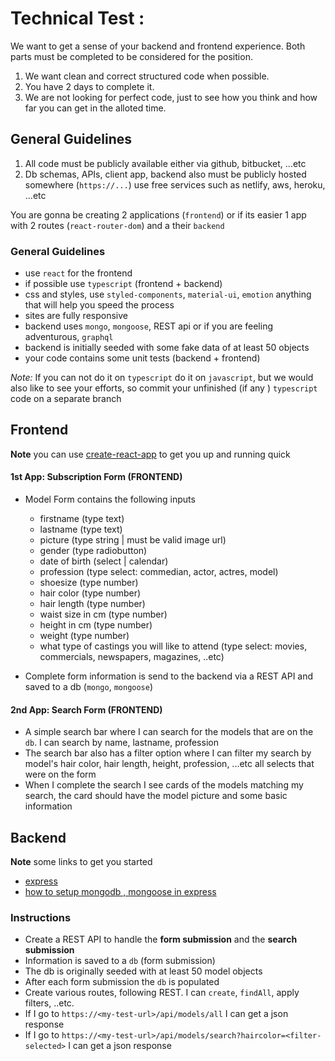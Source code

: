 # Technical Test :

We want to get a sense of your backend and frontend experience. Both parts must be completed to be considered for the position.

1. We want clean and correct structured code when possible.
2. You have 2 days to complete it.
3. We are not looking for perfect code, just to see how you think and how far you can get in the alloted time.

## General Guidelines

1. All code must be publicly available either via github, bitbucket, ...etc
2. Db schemas, APIs, client app, backend also must be publicly hosted somewhere (`https://...`) use free services such as netlify, aws, heroku, ...etc

You are gonna be creating 2 applications (`frontend`) or if its easier 1 app with 2 routes (`react-router-dom`) and a their `backend`

### General Guidelines

- use `react` for the frontend
- if possible use `typescript` (frontend + backend)
- css and styles, use `styled-components`, `material-ui`, `emotion` anything that will help you speed the process
- sites are fully responsive
- backend uses `mongo`, `mongoose`, REST api or if you are feeling adventurous, `graphql`
- backend is initially seeded with some fake data of at least 50 objects
- your code contains some unit tests (backend + frontend)

_Note:_ If you can not do it on `typescript` do it on `javascript`, but we would also like to see your efforts, so commit your unfinished (if any ) `typescript` code on a separate branch

## Frontend

**Note** you can use [create-react-app](https://create-react-app.dev/docs/getting-started) to get you up and running quick

#### 1st App: **Subscription Form** (FRONTEND)

- Model Form contains the following inputs

  - firstname (type text)
  - lastname (type text)
  - picture (type string | must be valid image url)
  - gender (type radiobutton)
  - date of birth (select | calendar)
  - profession (type select: commedian, actor, actres, model)
  - shoesize (type number)
  - hair color (type number)
  - hair length (type number)
  - waist size in cm (type number)
  - height in cm (type number)
  - weight (type number)
  - what type of castings you will like to attend (type select: movies, commercials, newspapers, magazines, ..etc)

- Complete form information is send to the backend via a REST API and saved to a db (`mongo`, `mongoose`)

#### 2nd App: **Search Form** (FRONTEND)

- A simple search bar where I can search for the models that are on the `db`. I can search by name, lastname, profession
- The search bar also has a filter option where I can filter my search by model's hair color, hair length, height, profession, ...etc all selects that were on the form
- When I complete the search I see cards of the models matching my search, the card should have the model picture and some basic information

## Backend

**Note** some links to get you started

- [express](https://expressjs.com/)
- [how to setup mongodb , mongoose in express](https://www.robinwieruch.de/mongodb-express-setup-tutorial/)

### Instructions

- Create a REST API to handle the **form submission** and the **search submission**
- Information is saved to a `db` (form submission)
- The db is originally seeded with at least 50 model objects
- After each form submission the `db` is populated
- Create various routes, following REST. I can `create`, `findAll`, apply filters, ..etc.
- If I go to `https://<my-test-url>/api/models/all` I can get a json response
- If I go to `https://<my-test-url>/api/models/search?haircolor=<filter-selected>` I can get a json response
